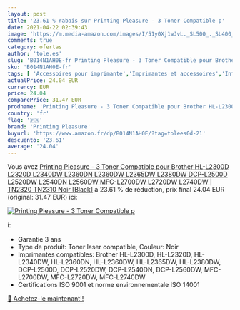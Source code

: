 ```yaml
---
layout: post
title: '23.61 % rabais sur Printing Pleasure - 3 Toner Compatible p'
date: 2021-04-22 02:39:43
image: 'https://m.media-amazon.com/images/I/51y0Xj1wJvL._SL500_._SL400_.jpg'
comments: true
category: ofertas
author: 'tole.es'
slug: 'B014N1AH0E-fr Printing Pleasure - 3 Toner Compatible pour Brother...'
sku: 'B014N1AH0E-fr'
tags: [ 'Accessoires pour imprimante','Imprimantes et accessoires','Informatique','Toners','printing pleasure', ]
actualPrice: 24.04 EUR
currency: EUR
price: 24.04
comparePrice: 31.47 EUR
prodname: 'Printing Pleasure - 3 Toner Compatible pour Brother HL-L2300D  L2320D  L2340DW  L2360DN  L2360DW  L2365DW  L2380DW  DCP-L2500D  L2520DW  L2540DN  L2560DW  MFC-L2700DW  L2720DW  L2740DW | TN2320 TN2310 Noir [Black]'
country: 'fr'
flag: '🇫🇷'
brand: 'Printing Pleasure'
buyurl: 'https://www.amazon.fr/dp/B014N1AH0E/?tag=tolees0d-21'
descuento: '23.61'
average: '24.04'
---
```


Vous avez [Printing Pleasure - 3 Toner Compatible pour Brother HL-L2300D  L2320D  L2340DW  L2360DN  L2360DW  L2365DW  L2380DW  DCP-L2500D  L2520DW  L2540DN  L2560DW  MFC-L2700DW  L2720DW  L2740DW | TN2320 TN2310 Noir [Black]](https://www.amazon.fr/dp/B014N1AH0E/?tag=tolees0d-21)  à  23.61 % de réduction, prix final  24.04 EUR (original: 31.47 EUR) ici:

[![Printing Pleasure - 3 Toner Compatible p](https://m.media-amazon.com/images/I/51y0Xj1wJvL._SL500_._SL400_.jpg)](https://www.amazon.fr/dp/B014N1AH0E/?tag=tolees0d-21)

ℹ️:

- Garantie 3 ans
- Type de produit: Toner laser compatible, Couleur: Noir
- Imprimantes compatibles: Brother HL-L2300D, HL-L2320D, HL-L2340DW, HL-L2360DN, HL-L2360DW, HL-L2365DW, HL-L2380DW, DCP-L2500D, DCP-L2520DW, DCP-L2540DN, DCP-L2560DW, MFC-L2700DW, MFC-L2720DW, MFC-L2740DW
- Certifications ISO 9001 et norme environnementale ISO 14001

[🛒 Achetez-le maintenant!!](https://www.amazon.fr/dp/B014N1AH0E/?tag=tolees0d-21)
